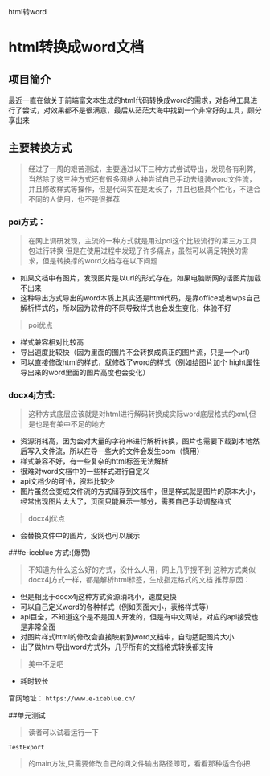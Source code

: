 html转word
<h1>html转换成word文档</h1>

## 项目简介

最近一直在做关于前端富文本生成的html代码转换成word的需求，对各种工具进行了尝试，对效果都不是很满意，最后从茫茫大海中找到一个非常好的工具，顾分享出来

## 主要转换方式
>经过了一周的艰苦测试，主要通过以下三种方式尝试导出，发现各有利弊,当然除了这三种方式还有很多网络大神尝试自己手动去组装word文件流，并且修改样式等操作，但是代码实在是太长了，并且也极具个性化，不适合不同的人使用，也不是很推荐

### poi方式：
>在网上调研发现，主流的一种方式就是用过poi这个比较流行的第三方工具包进行转换
但是在使用过程中发现了许多痛点，虽然可以满足转换的需求，但是转换撑的word文档存在以下问题
  - 如果文档中有图片，发现图片是以url的形式存在，如果电脑断网的话图片加载不出来
  - 这种导出方式导出的word本质上其实还是html代码，是靠office或者wps自己解析样式的，所以因为软件的不同导致样式也会发生变化，体验不好
>poi优点
 - 样式兼容相对比较高
 - 导出速度比较快（因为里面的图片不会转换成真正的图片流，只是一个url）
 - 可以直接修改html的样式，就修改了word的样式（例如给图片加个 hight属性 导出来的word里面的图片高度也会变化）

### docx4j方式:
>这种方式底层应该就是对html进行解码转换成实际word底层格式的xml,但是也是有美中不足的地方
 - 资源消耗高，因为会对大量的字符串进行解析转换，图片也需要下载到本地然后写入文件流，所以在导一些大的文件会发生oom（慎用）
 - 样式兼容不好，有一些复杂的html标签无法解析
 - 很难对word文档中的一些样式进行自定义
 - api文档少的可怜，资料比较少
 - 图片虽然会变成文件流的方式储存到文档中，但是样式就是图片的原本大小，经常出现图片太大了，页面只能展示一部分，需要自己手动调整样式
>docx4j优点
 - 会替换文件中的图片，没网也可以展示

###e-iceblue 方式:(爆赞)
>不知道为什么这么好的方式，没什么人用，网上几乎搜不到
> 这种方式类似docx4j方式一样，都是解析html标签，生成指定格式的文档 推荐原因：
 - 但是相比于docx4j这种方式资源消耗小，速度更快
 - 可以自己定义word的各种样式（例如页面大小，表格样式等）
 - api巨全，不知道这个是不是国人开发的，但是有中文网站，对应的api接受也是非常全面
 - 对图片样式html的修改会直接映射到word文档中，自动适配图片大小
 - 出了做html导出word方式外，几乎所有的文档格式转换都支持

>美中不足吧
 - 耗时较长

官网地址：
`https://www.e-iceblue.cn/`

##单元测试
>读者可以试着运行一下

`TestExport`

>的main方法,只需要修改自己的问文件输出路径即可，看看那种适合你把